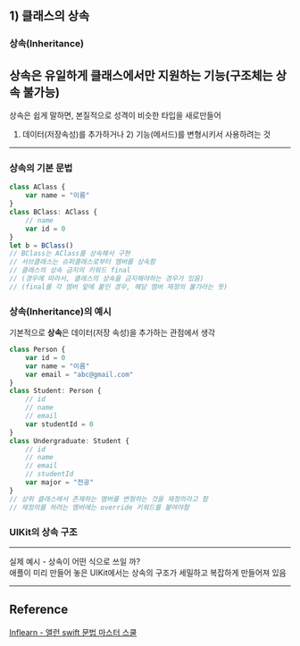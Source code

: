 ## 1) 클래스의 상속
### 상속(Inheritance)
상속은 유일하게 클래스에서만 지원하는 기능(구조체는 상속 불가능)
---
 상속은 쉽게 말하면, 본질적으로 성격이 비슷한 타입을 새로만들어  
 1) 데이터(저장속성)를 추가하거나 2) 기능(메서드)를 변형시키서 사용하려는 것  

---
### 상속의 기본 문법
```javascript
class AClass {
    var name = "이름"
}
class BClass: AClass {
    // name
    var id = 0
}
let b = BClass()
// BClass는 AClass를 상속해서 구현
// 서브클래스는 슈퍼클래스로부터 멤버를 상속함
// 클래스의 상속 금지의 키워드 final
// (경우에 따라서, 클래스의 상속을 금지해야하는 경우가 있음)
// (final를 각 멤버 앞에 붙인 경우, 해당 멤버 재정의 불가라는 뜻)
```
### 상속(Inheritance)의 예시
기본적으로 **상속**은 데이터(저장 속성)을 추가하는 관점에서 생각
```javascript
class Person {
    var id = 0
    var name = "이름"
    var email = "abc@gmail.com"
}
class Student: Person {
    // id
    // name
    // email   
    var studentId = 0
}
class Undergraduate: Student {
    // id
    // name
    // email
    // studentId   
    var major = "전공"
}
// 상위 클래스에서 존재하는 멤버를 변형하는 것을 재정의라고 함
// 재정의를 하려는 멤버에는 override 키워드를 붙여야함
```
### UIKit의 상속 구조
---
 실제 예시 - 상속이 어떤 식으로 쓰일 까?  
 애플이 미리 만들어 놓은 UIKit에서는 상속의 구조가 세밀하고 복잡하게 만들어져 있음

---
## Reference
[Inflearn - 앨런 swift 문법 마스터 스쿨](https://www.inflearn.com/course/%EC%8A%A4%EC%9C%84%ED%94%84%ED%8A%B8-%EB%AC%B8%EB%B2%95-%EB%A7%88%EC%8A%A4%ED%84%B0-%EC%8A%A4%EC%BF%A8/dashboard)
